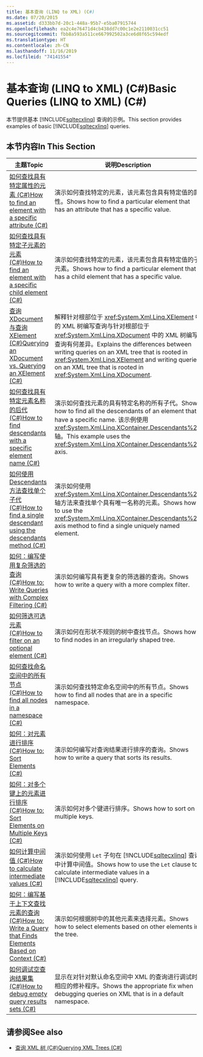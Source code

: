 ```yaml
---
title: 基本查询 (LINQ to XML) (C#)
ms.date: 07/20/2015
ms.assetid: d333bb7d-20c1-448a-95b7-e5ba07915744
ms.openlocfilehash: ea2c4e76471d4cb438dd7c00c1e2e2110031cc51
ms.sourcegitcommit: fbb8a593a511ce667992502a3ce6d8f65c594edf
ms.translationtype: HT
ms.contentlocale: zh-CN
ms.lasthandoff: 11/16/2019
ms.locfileid: "74141554"
---
```

# <a name="basic-queries-linq-to-xml-c"></a><span data-ttu-id="3413f-102">基本查询 (LINQ to XML) (C#)</span><span class="sxs-lookup"><span data-stu-id="3413f-102">Basic Queries (LINQ to XML) (C#)</span></span>
<span data-ttu-id="3413f-103">本节提供基本 [!INCLUDE[sqltecxlinq](~/includes/sqltecxlinq-md.md)] 查询的示例。</span><span class="sxs-lookup"><span data-stu-id="3413f-103">This section provides examples of basic [!INCLUDE[sqltecxlinq](~/includes/sqltecxlinq-md.md)] queries.</span></span>  
  
## <a name="in-this-section"></a><span data-ttu-id="3413f-104">本节内容</span><span class="sxs-lookup"><span data-stu-id="3413f-104">In This Section</span></span>  
  
|<span data-ttu-id="3413f-105">主题</span><span class="sxs-lookup"><span data-stu-id="3413f-105">Topic</span></span>|<span data-ttu-id="3413f-106">说明</span><span class="sxs-lookup"><span data-stu-id="3413f-106">Description</span></span>|  
|-----------|-----------------|  
|[<span data-ttu-id="3413f-107">如何查找具有特定属性的元素 (C#)</span><span class="sxs-lookup"><span data-stu-id="3413f-107">How to find an element with a specific attribute (C#)</span></span>](./how-to-find-an-element-with-a-specific-attribute.md)|<span data-ttu-id="3413f-108">演示如何查找特定的元素，该元素包含具有特定值的属性。</span><span class="sxs-lookup"><span data-stu-id="3413f-108">Shows how to find a particular element that has an attribute that has a specific value.</span></span>|
|[<span data-ttu-id="3413f-109">如何查找具有特定子元素的元素 (C#)</span><span class="sxs-lookup"><span data-stu-id="3413f-109">How to find an element with a specific child element (C#)</span></span>](./how-to-find-an-element-with-a-specific-child-element.md)|<span data-ttu-id="3413f-110">演示如何查找特定的元素，该元素包含具有特定值的子元素。</span><span class="sxs-lookup"><span data-stu-id="3413f-110">Shows how to find a particular element that has a child element that has a specific value.</span></span>|
|[<span data-ttu-id="3413f-111">查询 XDocument 与查询 XElement (C#)</span><span class="sxs-lookup"><span data-stu-id="3413f-111">Querying an XDocument vs. Querying an XElement (C#)</span></span>](./querying-an-xdocument-vs-querying-an-xelement.md)|<span data-ttu-id="3413f-112">解释针对根部位于 <xref:System.Xml.Linq.XElement> 中的 XML 树编写查询与针对根部位于 <xref:System.Xml.Linq.XDocument> 中的 XML 树编写查询有何差异。</span><span class="sxs-lookup"><span data-stu-id="3413f-112">Explains the differences between writing queries on an XML tree that is rooted in <xref:System.Xml.Linq.XElement> and writing queries on an XML tree that is rooted in <xref:System.Xml.Linq.XDocument>.</span></span>|  
|[<span data-ttu-id="3413f-113">如何查找具有特定元素名称的后代 (C#)</span><span class="sxs-lookup"><span data-stu-id="3413f-113">How to find descendants with a specific element name (C#)</span></span>](./how-to-find-descendants-with-a-specific-element-name.md)|<span data-ttu-id="3413f-114">演示如何查找元素的具有特定名称的所有子代。</span><span class="sxs-lookup"><span data-stu-id="3413f-114">Shows how to find all the descendants of an element that have a specific name.</span></span> <span data-ttu-id="3413f-115">该示例使用 <xref:System.Xml.Linq.XContainer.Descendants%2A> 轴。</span><span class="sxs-lookup"><span data-stu-id="3413f-115">This example uses the <xref:System.Xml.Linq.XContainer.Descendants%2A> axis.</span></span>|
|[<span data-ttu-id="3413f-116">如何使用 Descendants 方法查找单个子代 (C#)</span><span class="sxs-lookup"><span data-stu-id="3413f-116">How to find a single descendant using the descendants method (C#)</span></span>](./how-to-find-a-single-descendant-using-the-descendants-method.md)|<span data-ttu-id="3413f-117">演示如何使用 <xref:System.Xml.Linq.XContainer.Descendants%2A> 轴方法来查找单个具有唯一名称的元素。</span><span class="sxs-lookup"><span data-stu-id="3413f-117">Shows how to use the <xref:System.Xml.Linq.XContainer.Descendants%2A> axis method to find a single uniquely named element.</span></span>|
|[<span data-ttu-id="3413f-118">如何：编写使用复杂筛选的查询 (C#)</span><span class="sxs-lookup"><span data-stu-id="3413f-118">How to: Write Queries with Complex Filtering (C#)</span></span>](./how-to-write-queries-with-complex-filtering.md)|<span data-ttu-id="3413f-119">演示如何编写具有更复杂的筛选器的查询。</span><span class="sxs-lookup"><span data-stu-id="3413f-119">Shows how to write a query with a more complex filter.</span></span>|  
|[<span data-ttu-id="3413f-120">如何筛选可选元素 (C#)</span><span class="sxs-lookup"><span data-stu-id="3413f-120">How to filter on an optional element (C#)</span></span>](./how-to-filter-on-an-optional-element.md)|<span data-ttu-id="3413f-121">演示如何在形状不规则的树中查找节点。</span><span class="sxs-lookup"><span data-stu-id="3413f-121">Shows how to find nodes in an irregularly shaped tree.</span></span>|
|[<span data-ttu-id="3413f-122">如何查找命名空间中的所有节点 (C#)</span><span class="sxs-lookup"><span data-stu-id="3413f-122">How to find all nodes in a namespace (C#)</span></span>](./how-to-find-all-nodes-in-a-namespace.md)|<span data-ttu-id="3413f-123">演示如何查找特定命名空间中的所有节点。</span><span class="sxs-lookup"><span data-stu-id="3413f-123">Shows how to find all nodes that are in a specific namespace.</span></span>|
|[<span data-ttu-id="3413f-124">如何：对元素进行排序 (C#)</span><span class="sxs-lookup"><span data-stu-id="3413f-124">How to: Sort Elements (C#)</span></span>](./how-to-sort-elements.md)|<span data-ttu-id="3413f-125">演示如何编写对查询结果进行排序的查询。</span><span class="sxs-lookup"><span data-stu-id="3413f-125">Shows how to write a query that sorts its results.</span></span>|  
|[<span data-ttu-id="3413f-126">如何：对多个键上的元素进行排序 (C#)</span><span class="sxs-lookup"><span data-stu-id="3413f-126">How to: Sort Elements on Multiple Keys (C#)</span></span>](./how-to-sort-elements-on-multiple-keys.md)|<span data-ttu-id="3413f-127">演示如何对多个键进行排序。</span><span class="sxs-lookup"><span data-stu-id="3413f-127">Shows how to sort on multiple keys.</span></span>|  
|[<span data-ttu-id="3413f-128">如何计算中间值 (C#)</span><span class="sxs-lookup"><span data-stu-id="3413f-128">How to calculate intermediate values (C#)</span></span>](./how-to-calculate-intermediate-values.md)|<span data-ttu-id="3413f-129">演示如何使用 `Let` 子句在 [!INCLUDE[sqltecxlinq](~/includes/sqltecxlinq-md.md)] 查询中计算中间值。</span><span class="sxs-lookup"><span data-stu-id="3413f-129">Shows how to use the `Let` clause to calculate intermediate values in a [!INCLUDE[sqltecxlinq](~/includes/sqltecxlinq-md.md)] query.</span></span>|  
|[<span data-ttu-id="3413f-130">如何：编写基于上下文查找元素的查询 (C#)</span><span class="sxs-lookup"><span data-stu-id="3413f-130">How to: Write a Query that Finds Elements Based on Context (C#)</span></span>](./how-to-write-a-query-that-finds-elements-based-on-context.md)|<span data-ttu-id="3413f-131">演示如何根据树中的其他元素来选择元素。</span><span class="sxs-lookup"><span data-stu-id="3413f-131">Shows how to select elements based on other elements in the tree.</span></span>|  
|[<span data-ttu-id="3413f-132">如何调试空查询结果集 (C#)</span><span class="sxs-lookup"><span data-stu-id="3413f-132">How to debug empty query results sets (C#)</span></span>](./how-to-debug-empty-query-results-sets.md)|<span data-ttu-id="3413f-133">显示在对针对默认命名空间中 XML 的查询进行调试时相应的修补程序。</span><span class="sxs-lookup"><span data-stu-id="3413f-133">Shows the appropriate fix when debugging queries on XML that is in a default namespace.</span></span>|  
  
## <a name="see-also"></a><span data-ttu-id="3413f-134">请参阅</span><span class="sxs-lookup"><span data-stu-id="3413f-134">See also</span></span>

- [<span data-ttu-id="3413f-135">查询 XML 树 (C#)</span><span class="sxs-lookup"><span data-stu-id="3413f-135">Querying XML Trees (C#)</span></span>](how-to-find-an-element-with-a-specific-attribute.md)
